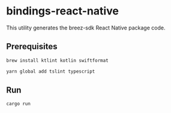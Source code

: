 # bindings-react-native

This utility generates the breez-sdk React Native package code.

## Prerequisites

```bash
brew install ktlint kotlin swiftformat
```

```bash
yarn global add tslint typescript
```

## Run

```
cargo run
```
